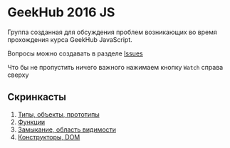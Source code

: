 GeekHub 2016 JS
===============

Группа созданная для обсуждения проблем возникающих во время прохождения курса GeekHub JavaScript. 

Вопросы можно создавать в разделе [Issues](https://github.com/redexp/geekhub-2016-js/issues) 

Что бы не пропустить ничего важного нажимаем кнопку `Watch` справа сверху

## Скринкасты

 1. [Типы, объекты, прототипы](https://youtu.be/U-Wn194A-EY)
 2. [Функции](https://youtu.be/y6YNHyZRZo4)
 3. [Замыкание, область видимости](https://youtu.be/ySFYhOmIqU8)
 4. [Конструкторы, DOM](https://youtu.be/J_1K2rsIVOI)
 
